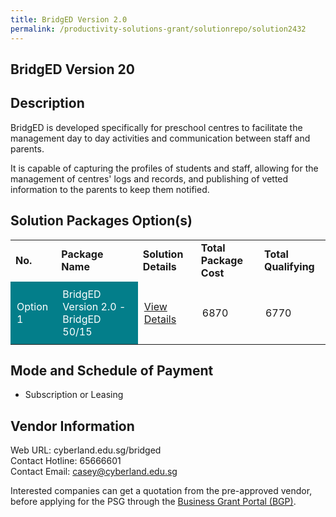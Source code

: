 ```yaml
---
title: BridgED Version 2.0
permalink: /productivity-solutions-grant/solutionrepo/solution2432
---
```


## BridgED Version 20

## Description

BridgED is developed specifically for preschool centres to facilitate the management day to day activities and communication between staff and parents.  

It is capable of capturing the profiles of students and staff, allowing for the management of centres' logs and records, and publishing of vetted information to the parents to keep them notified.

## Solution Packages Option(s)

<table>
<tr>
<td><b>No.</b></td>
<td><b>Package Name</b></td>
<td><b>Solution Details</b></td>
<td><b>Total Package Cost</b></td>
<td><b>Total Qualifying</b></td>
</tr>
<tr>
<td style='padding: 10px; background-color: #037E8A; color: #FFFFFF;'>Option 1</td>
<td style='padding: 10px; background-color: #037E8A; color: #FFFFFF;'>BridgED Version 2.0 - BridgED 50/15</td>
<td style='padding: 10px;'><a href='https://www.gobusiness.gov.sg/images/psg/Desensitised_Cyberland_20200637_Annex_3_Part_1.pdf' target='_blank'>View Details</a></td>
<td style='padding: 10px;'>6870</td>
<td style='padding: 10px;'>6770</td>
</tr>
</table>

## Mode and Schedule of Payment

 - Subscription or Leasing

## Vendor Information

 Web URL: cyberland.edu.sg/bridged <br>Contact Hotline: 65666601 <br>Contact Email: casey@cyberland.edu.sg <br>

Interested companies can get a quotation from the pre-approved vendor, before applying for the PSG through the <a href='https://www.businessgrants.gov.sg/' target='_blank' rel='noopener'>Business Grant Portal (BGP)</a>.

<script src="/jquery/resize-tables.js"></script>
